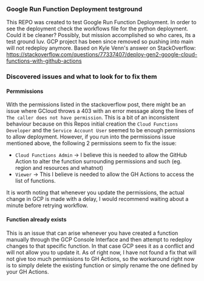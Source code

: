 ### Google Run Function Deployment testground
This REPO was created to test Google Run Function Deployment.
In order to see the deployment check the workflows file for the python deployment. Could it be cleaner? Possibly, but mission accomplished so who cares, its a test ground luv.
GCP project has been since removed so pushing into main will not redeploy anymore. Based on Kyle Venn's answer on StackOverflow: https://stackoverflow.com/questions/77337407/deploy-gen2-google-cloud-functions-with-github-actions


### Discovered issues and what to look for to fix them
#### Permmissions
With the permissions listed in the stackoverflow post, there might be an issue where GCloud throws a 403 with an error message along the lines of `The caller does not have permission`. This is a bit of an inconsistent behaviour because on this Repos initial creation the `Cloud Functions Developer` and the `Service Account User` seemed to be enough permissions to allow deployment.
However, if you run into the permissions issue mentioned above, the following 2 permissions seem to fix the issue:
* `Cloud Functions Admin` -> I believe this is needed to allow the GitHub Action to alter the function surrounding permissions and such (eg. region and resources and whatnot)
* `Viewer` -> This I believe is needed to allow the GH Actions to access the list of functions. 

It is worth noting that whenever you update the permissions, the actual change in GCP is made with a delay, I would recommend waiting about a minute before retrying workflow.

#### Function already exists
This is an issue that can arise whenever you have created a function manually through the GCP Console Interface and then attempt to redeploy changes to that specific function. In that case GCP sees it as a conflict and will not allow you to update it. As of right now, I have not found a fix that will not give too much permissions to GH Actions, so the workaround right now is to simply delete the existing function or simply rename the one defined by your GH Actions.

